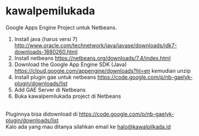 # kawalpemilukada
Google Apps Engine Project untuk Netbeans.<br>
1. Install java (harus versi 7) http://www.oracle.com/technetwork/java/javase/downloads/jdk7-downloads-1880260.html<br>
2. Install netbeans https://netbeans.org/downloads/7.4/index.html<br>
3. Download the Google App Engine SDK (Java) https://cloud.google.com/appengine/downloads?hl=en kemudian unzip<br>
4. Install plugin gae untuk netbeans https://code.google.com/p/nb-gaelyk-plugin/downloads/list<br>
5. Add GAE Server di Netbeans<br>
6. Buka kawalpemilukada project di Netbeans<br><br>

Pluginnya bisa didownload di https://code.google.com/p/nb-gaelyk-plugin/downloads/list<br>
Kalo ada yang mau ditanya silahkan email ke halo@kawalpilkada.id
